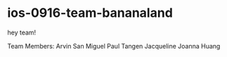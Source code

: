 # ios-0916-team-bananaland

hey team!

Team Members:
Arvin San Miguel
Paul Tangen
Jacqueline
Joanna Huang




